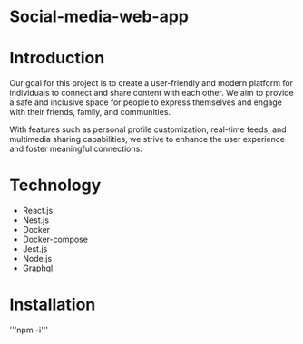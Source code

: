 # Social-media-web-app

# Introduction

  Our goal for this project is to create a user-friendly and modern platform for individuals to connect and share content with each other. We aim to provide a safe and     inclusive space for people to express themselves and engage with their friends, family, and communities.

  With features such as personal profile customization, real-time feeds, and multimedia sharing capabilities, we strive to enhance the user experience and foster           meaningful connections.

# Technology

  - React.js 
  - Nest.js 
  - Docker 
  - Docker-compose 
  - Jest.js 
  - Node.js 
  - Graphql 

# Installation

  '''npm -i'''
